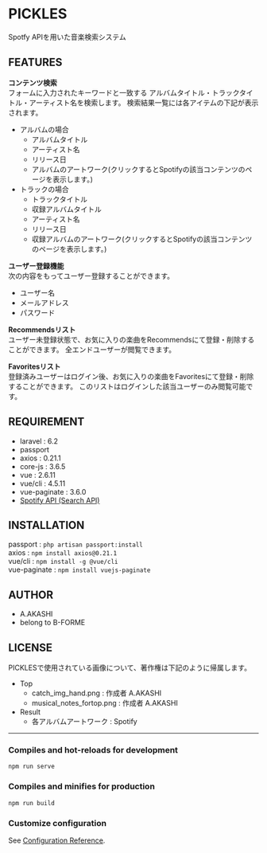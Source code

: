 # PICKLES
Spotfy APIを用いた音楽検索システム
## FEATURES
**コンテンツ検索**  
フォームに入力されたキーワードと一致する
アルバムタイトル・トラックタイトル・アーティスト名を検索します。
検索結果一覧には各アイテムの下記が表示されます。
- アルバムの場合
    - アルバムタイトル
    - アーティスト名
    - リリース日
    - アルバムのアートワーク(クリックするとSpotifyの該当コンテンツのページを表示します。)
- トラックの場合
    - トラックタイトル
    - 収録アルバムタイトル
    - アーティスト名
    - リリース日
    - 収録アルバムのアートワーク(クリックするとSpotifyの該当コンテンツのページを表示します。)
  
**ユーザー登録機能**  
次の内容をもってユーザー登録することができます。
- ユーザー名
- メールアドレス
- パスワード
  
**Recommendsリスト**  
ユーザー未登録状態で、お気に入りの楽曲をRecommendsにて登録・削除することができます。
全エンドユーザーが閲覧できます。
  
**Favoritesリスト**  
登録済みユーザーはログイン後、お気に入りの楽曲をFavoritesにて登録・削除することができます。
このリストはログインした該当ユーザーのみ閲覧可能です。
  
## REQUIREMENT
- laravel : 6.2
- passport
- axios : 0.21.1
- core-js : 3.6.5
- vue : 2.6.11
- vue/cli : 4.5.11
- vue-paginate : 3.6.0
- [Spotify API (Search API)](https://developer.spotify.com/documentation/web-api/reference/#category-search)
## INSTALLATION
passport : `php artisan passport:install`  
axios : `npm install axios@0.21.1`  
vue/cli : `npm install -g @vue/cli`  
vue-paginate : `npm install vuejs-paginate`  
## AUTHOR
* A.AKASHI
* belong to B-FORME  
## LICENSE
PICKLESで使用されている画像について、著作権は下記のように帰属します。
- Top
    - catch_img_hand.png : 作成者 A.AKASHI
    - musical_notes_fortop.png : 作成者 A.AKASHI
- Result
    - 各アルバムアートワーク : Spotify
***
### Compiles and hot-reloads for development
```
npm run serve
```
### Compiles and minifies for production
```
npm run build
```

### Customize configuration
See [Configuration Reference](https://cli.vuejs.org/config/).